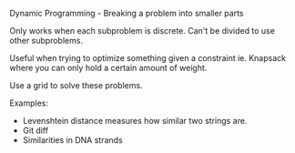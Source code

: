 Dynamic Programming - Breaking a problem into smaller parts

Only works when each subproblem is discrete. Can't be divided to use other subproblems.

Useful when trying to optimize something given a constraint ie. Knapsack where you can only hold a certain amount of weight.

Use a grid to solve these problems.

Examples:

- Levenshtein distance measures how similar two strings are.
- Git diff
- Similarities in DNA strands
